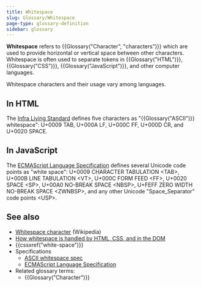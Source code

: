 ```yaml
---
title: Whitespace
slug: Glossary/Whitespace
page-type: glossary-definition
sidebar: glossary
---
```


**Whitespace** refers to {{Glossary("Character", "characters")}} which are used to provide horizontal or vertical space between other characters. Whitespace is often used to separate tokens in {{Glossary("HTML")}}, {{Glossary("CSS")}}, {{Glossary("JavaScript")}}, and other computer languages.

Whitespace characters and their usage vary among languages.

## In HTML

The [Infra Living Standard](https://infra.spec.whatwg.org/#ascii-whitespace) defines five characters as "{{Glossary("ASCII")}} whitespace": U+0009 TAB, U+000A LF, U+000C FF, U+000D CR, and U+0020 SPACE.

## In JavaScript

The [ECMAScript Language Specification](https://tc39.es/ecma262/multipage/ecmascript-language-lexical-grammar.html#sec-white-space) defines several Unicode code points as "white space": U+0009 CHARACTER TABULATION \<TAB>, U+000B LINE TABULATION \<VT>, U+000C FORM FEED \<FF>, U+0020 SPACE \<SP>, U+00A0 NO-BREAK SPACE \<NBSP>, U+FEFF ZERO WIDTH NO-BREAK SPACE \<ZWNBSP>, and any other Unicode "Space_Separator" code points \<USP>.

## See also

- [Whitespace character](https://en.wikipedia.org/wiki/Whitespace_character) (Wikipedia)
- [How whitespace is handled by HTML, CSS, and in the DOM](/en-US/docs/Web/API/Document_Object_Model/Whitespace)
- {{cssxref("white-space")}}
- Specifications
  - [ASCII whitespace spec](https://infra.spec.whatwg.org/#ascii-whitespace)
  - [ECMAScript Language Specification](https://tc39.es/ecma262/multipage/ecmascript-language-lexical-grammar.html#sec-white-space)
- Related glossary terms:
  - {{Glossary("Character")}}
